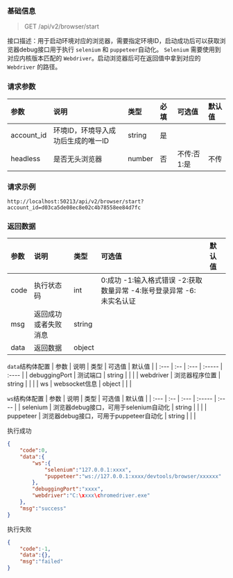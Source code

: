 ### 基础信息

> GET /api/v2/browser/start

接口描述：用于启动环境对应的浏览器，需要指定环境ID，启动成功后可以获取浏览器debug接口用于执行 `selenium` 和 `puppeteer`自动化。 `Selenium` 需要使用到对应内核版本匹配的 `Webdriver`。启动浏览器后可在返回值中拿到对应的 `Webdriver` 的路径。

### 请求参数

| 参数 | 说明 | 类型 | 必填 | 可选值 | 默认值 |
| :--- | :-- | :-- | :-- | :-- | :-- |
| account_id | 环境ID，环境导入成功后生成的唯一ID | string | 是 | | |
| headless | 是否无头浏览器 | number | 否  | 不传:否 1:是 | 不传 |

### 请求示例
```
http://localhost:50213/api/v2/browser/start?account_id=d03ca5de08ec8e02c4b78558ee84d7fc
```

### 返回数据

| 参数 | 说明 | 类型 | 可选值 | 默认值 |
| :--- | :-- | :--- | :----- | :---- |
| code | 执行状态码 | int | 0:成功 -1:输入格式错误 -2:获取数量异常 -4:账号登录异常 -6:未实名认证 | |
| msg  | 返回成功或者失败消息 | string | | |
| data | 返回数据 | object | | |

`data`结构体配置
| 参数 | 说明 | 类型 | 可选值 | 默认值 |
| :--- | :-- | :--- | :----- | :---- |
| debuggingPort | 测试端口 | string | | |
| webdriver | 浏览器程序位置 | string | | |
| ws | websocket信息 | object | | |

`ws`结构体配置
| 参数 | 说明 | 类型 | 可选值 | 默认值 |
| :--- | :-- | :--- | :----- | :---- |
| selenium | 浏览器debug接口，可用于selenium自动化 | string | | |
| puppeteer | 浏览器debug接口，可用于puppeteer自动化 | string | | |

执行成功

```json
{
    "code":0,
    "data":{
        "ws":{
            "selenium":"127.0.0.1:xxxx",
            "puppeteer":"ws://127.0.0.1:xxxx/devtools/browser/xxxxxx"
        },
        "debuggingPort":"xxxx",
        "webdriver":"C:\xxxx\chromedriver.exe"
    },
    "msg":"success"
}
```

执行失败

```json
{
    "code":-1,
    "data":{},
    "msg":"failed"
}
```


